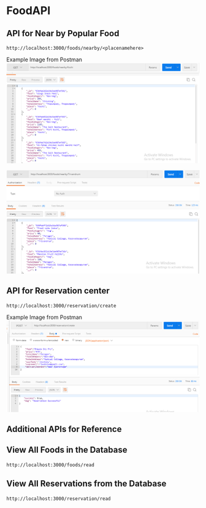 # FoodAPI

## API for Near by Popular Food
```
http://localhost:3000/foods/nearby/<placenamehere>
```
Example Image from Postman <br />
![Example Image from Postman](https://github.com/adarsh-2425/FoodAPI/blob/5ee4c143973cb8d8011df074a6db2919dfa7194b/assets/NearbyAPI.PNG)


![Example Image from Postman](https://github.com/adarsh-2425/FoodAPI/blob/930ed266e906a194d81d4e4f87970b818fba37b8/assets/NearbyAPI2.PNG)



## API for Reservation center
```
http://localhost:3000/reservation/create
```
Example Image from Postman <br />
![Example Image from Postman](https://github.com/adarsh-2425/FoodAPI/blob/5ee4c143973cb8d8011df074a6db2919dfa7194b/assets/ReservationAPI.PNG)

## Additional APIs for Reference

## View All Foods in the Database
```
http://localhost:3000/foods/read
```
## View All Reservations from the  Database
```
http://localhost:3000/reservation/read
```